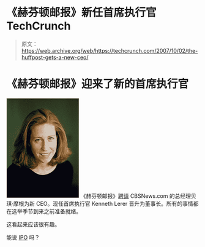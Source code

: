 # 《赫芬顿邮报》新任首席执行官 TechCrunch

> 原文：<https://web.archive.org/web/https://techcrunch.com/2007/10/02/the-huffpost-gets-a-new-ceo/>

# 《赫芬顿邮报》迎来了新的首席执行官

[![02cbs-190.jpg](img/1b6ae083fe571282276b15c0edcf7fb8.png)](https://web.archive.org/web/20230213021409/https://techcrunch.com/wp-content/uploads/2007/10/02cbs-190.jpg "02cbs-190.jpg") 《赫芬顿邮报》[聘请](https://web.archive.org/web/20230213021409/http://www.nytimes.com/2007/10/02/business/media/02cbs.html?ex=1349064000&en=0be4183f643d8b9c&ei=5124&partner=permalink&exprod=permalink) CBSNews.com 的总经理贝琪·摩根为新 CEO。现任首席执行官 Kenneth Lerer 晋升为董事长。所有的事情都在选举季节到来之前准备就绪。

这看起来应该很有趣。

能说 [IPO](https://web.archive.org/web/20230213021409/https://techcrunch.com/2007/09/26/how-much-is-the-huffington-post-worth/) 吗？